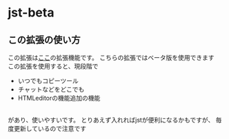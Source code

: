 # jst-beta
## この拡張の使い方
この拡張は<a href="https://jst.iinaa.net">ここ</a>の拡張機能です。
こちらの拡張ではベータ版を使用できます<br>
この拡張を使用すると、現段階で
* いつでもコピーツール
* チャットなどをどこでも
* HTMLeditorの機能追加の機能
<br>
があり、使いやすいです。
とりあえず入れればjstが便利になるかもですが、
毎度更新しているので注意です
